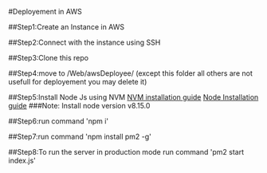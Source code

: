 

#Deployement in AWS

##Step1:Create an Instance in AWS

##Step2:Connect with the instance using SSH 

##Step3:Clone this repo

##Step4:move to /Web/awsDeployee/ (except this folder all others are not usefull for deployement  you may delete it)

##Step5:Install Node Js using NVM
    [NVM installation guide](https://github.com/nvm-sh/nvm#installing-and-updating)
    [Node Installation guide](https://github.com/nvm-sh/nvm#usage)
    ###Note:
    Install node version v8.15.0

##Step6:run command 'npm i'

##Step7:run command 'npm install pm2 -g'

##Step8:To run the server in production mode run command 'pm2 start index.js'

